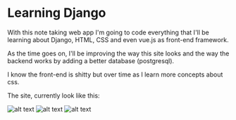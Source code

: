 # Learning Django

With this note taking web app I'm going to code everything that I'll be learning about Django, HTML, CSS and even vue.js as front-end framework. 

As the time goes on, I'll be improving the way this site looks and the way the backend works by adding a better database (postgresql).

I know the front-end is shitty but over time as I learn more concepts about css.

The site, currently look like this:

![alt text][notes]
![alt text][user-list]
![alt text][user-detail]

[notes]: https://github.com/danielpy108/LearningDjango/raw/master/src/Screenshots/notes.png "Route: /notes"
[user-list]: https://github.com/danielpy108/LearningDjango/raw/master/src/Screenshots/Read.png "Route: /api/user-list"
[user-detail]: https://github.com/danielpy108/LearningDjango/raw/master/src/Screenshots/userdetail.png "Route: /api/user/<str:user_name>"
